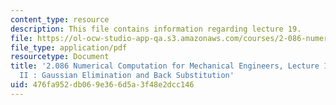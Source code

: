 ```yaml
---
content_type: resource
description: This file contains information regarding lecture 19.
file: https://ol-ocw-studio-app-qa.s3.amazonaws.com/courses/2-086-numerical-computation-for-mechanical-engineers-spring-2013/476fa952db069e366d5a3f48e2dcc146_MIT2_086S13_lecture19.pdf
file_type: application/pdf
resourcetype: Document
title: '2.086 Numerical Computation for Mechanical Engineers, Lecture 19: Linear Algebra
  II : Gaussian Elimination and Back Substitution'
uid: 476fa952-db06-9e36-6d5a-3f48e2dcc146
---
```

